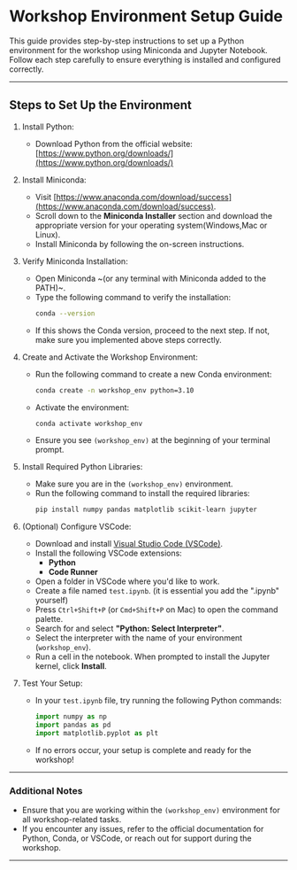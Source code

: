 
# Workshop Environment Setup Guide

This guide provides step-by-step instructions to set up a Python environment for the workshop using Miniconda and Jupyter Notebook. Follow each step carefully to ensure everything is installed and configured correctly.

---

## Steps to Set Up the Environment

1. Install Python:
   - Download Python from the official website: [https://www.python.org/downloads/](https://www.python.org/downloads/)

2. Install Miniconda:
   - Visit [https://www.anaconda.com/download/success](https://www.anaconda.com/download/success).
   - Scroll down to the **Miniconda Installer** section and download the appropriate version for your operating system(Windows,Mac or Linux).
   - Install Miniconda by following the on-screen instructions.

3. Verify Miniconda Installation:
   - Open Miniconda ~(or any terminal with Miniconda added to the PATH)~.
   - Type the following command to verify the installation:
     ```bash
     conda --version
     ```
   - If this shows the Conda version, proceed to the next step. If not, make sure you implemented above steps correctly.

4. Create and Activate the Workshop Environment:
   - Run the following command to create a new Conda environment:
     ```bash
     conda create -n workshop_env python=3.10
     ```
   - Activate the environment:
     ```bash
     conda activate workshop_env
     ```
   - Ensure you see `(workshop_env)` at the beginning of your terminal prompt.

5. Install Required Python Libraries:
   - Make sure you are in the `(workshop_env)` environment.
   - Run the following command to install the required libraries:
     ```bash
     pip install numpy pandas matplotlib scikit-learn jupyter
     ```

6. (Optional) Configure VSCode:
   - Download and install [Visual Studio Code (VSCode)](https://code.visualstudio.com/).
   - Install the following VSCode extensions:
     - **Python**
     - **Code Runner**
   - Open a folder in VSCode where you'd like to work.
   - Create a file named `test.ipynb`. (it is essential you add the ".ipynb" yourself)
   - Press `Ctrl+Shift+P` (or `Cmd+Shift+P` on Mac) to open the command palette.
   - Search for and select **"Python: Select Interpreter"**.
   - Select the interpreter with the name of your environment (`workshop_env`).
   - Run a cell in the notebook. When prompted to install the Jupyter kernel, click **Install**.

7. Test Your Setup:
   - In your `test.ipynb` file, try running the following Python commands:
     ```python
     import numpy as np
     import pandas as pd
     import matplotlib.pyplot as plt
     ```
   - If no errors occur, your setup is complete and ready for the workshop!

---

### **Additional Notes**  
- Ensure that you are working within the `(workshop_env)` environment for all workshop-related tasks.
- If you encounter any issues, refer to the official documentation for Python, Conda, or VSCode, or reach out for support during the workshop.

---
